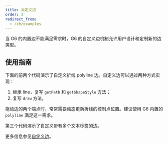 ```yaml
---
title: 自定义边
order: 3
redirect_from:
  - /zh/examples
---
```


当 G6 的内置边不能满足需求时，G6 的自定义边机制允许用户设计和定制新的边类型。

## 使用指南

下面的前两个代码演示了自定义折线 polyline 边。自定义边可以通过两种方式实现：
1. 继承 line，复写 `getPath` 和 `getShapeStyle` 方法；
2. 复写 `draw` 方法。

拖动边的两个端点时，常常需要动态更新折线的控制点位置。建议使用 G6 内置的 `polyline` 满足这一需求。

第三个代码演示了自定义带有多个文本标签的边。

更多信息参见[自定义边](/zh/docs/manual/advanced/custom-edge)。